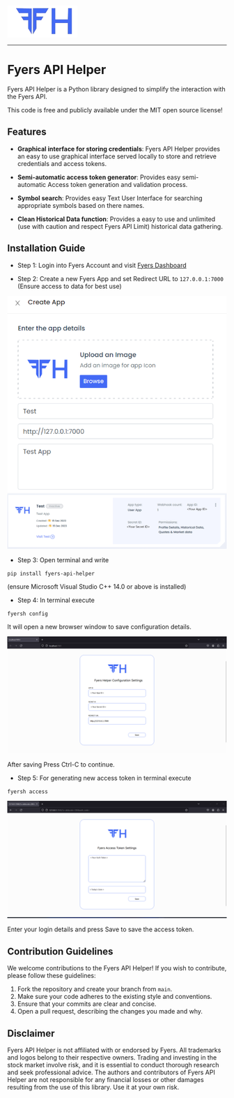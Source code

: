 ![logo](assets/images/config_logo.png)

----

# Fyers API Helper

Fyers API Helper is a Python library designed to simplify the interaction with the Fyers API.

This code is free and publicly available under the MIT open source license!

## Features

- **Graphical interface for storing credentials**: Fyers API Helper provides an easy to use graphical interface served locally to store and retrieve credentials and access tokens.

- **Semi-automatic access token generator**: Provides easy semi-automatic Access token generation and validation process.

- **Symbol search**: Provides easy Text User Interface for searching appropriate symbols based on there names.

- **Clean Historical Data function**: Provides a easy to use and unlimited (use with caution and respect Fyers API Limit) historical data gathering.

## Installation Guide

- Step 1: Login into Fyers Account and visit [Fyers Dashboard](https://myapi.fyers.in/dashboard)

- Step 2: Create a new Fyers App and set Redirect URL to `127.0.0.1:7000` (Ensure access to data for best use)

![Create App](assets/images/Create%20App.png)
![Create App2](assets/images/Create%20App2.png)

- Step 3: Open terminal and write 
```
pip install fyers-api-helper
``` 
(ensure Microsoft Visual Studio C++ 14.0 or above is installed)

- Step 4: In terminal execute 
```
fyersh config
```
 It will open a new browser window to save configuration details.

![Configuration](assets/images/Configuration.png)

After saving Press Ctrl-C to continue.

- Step 5: For generating new access token in terminal execute
```
fyersh access
```
![Access](assets/images/Access.png)

Enter your login details and press Save to save the access token.

## Contribution Guidelines

We welcome contributions to the Fyers API Helper! If you wish to contribute, please follow these guidelines:

1. Fork the repository and create your branch from `main`.
2. Make sure your code adheres to the existing style and conventions.
3. Ensure that your commits are clear and concise.
4. Open a pull request, describing the changes you made and why.

## Disclaimer

Fyers API Helper is not affiliated with or endorsed by Fyers. All trademarks and logos belong to their respective owners. Trading and investing in the stock market involve risk, and it is essential to conduct thorough research and seek professional advice. The authors and contributors of Fyers API Helper are not responsible for any financial losses or other damages resulting from the use of this library. Use it at your own risk.